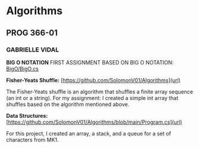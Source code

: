 # Algorithms
## PROG 366-01
### GABRIELLE VIDAL

**BIG O NOTATION**
FIRST ASSIGNMENT BASED ON BIG O NOTATION:
[BigO/BigO.cs](url)

**Fisher-Yeats Shuffle:**
[https://github.com/SolomonV01/Algorithms](url)

The Fisher-Yeats shuffle is an algorithm that shuffles a finite array sequence (an int or a string).
For my assignment:
I created a simple int array that shuffles based on the algorithm mentioned above.


**Data Structures:**
[https://github.com/SolomonV01/Algorithms/blob/main/Program.cs](url)

For this project, I created an array, a stack, and a queue for a set of characters from MK1.
